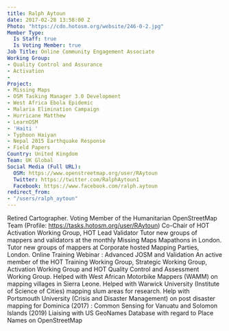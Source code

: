```yaml
---
title: Ralph Aytoun
date: 2017-02-28 13:58:00 Z
Photo: "https://cdn.hotosm.org/website/246-0-2.jpg"
Member Type:
  Is Staff: true
  Is Voting Member: true
Job Title: Online Community Engagement Associate
Working Group:
- Quality Control and Assurance
- Activation
- 
Project:
- Missing Maps
- OSM Tasking Manager 3.0 Development
- West Africa Ebola Epidemic
- Malaria Elimination Campaign
- Hurricane Matthew
- LearnOSM
- 'Haiti '
- Typhoon Haiyan
- Nepal 2015 Earthquake Response
- Field Papers
Country: United Kingdom
Team: UK Global
Social Media (Full URL):
  OSM: https://www.openstreetmap.org/user/RAytoun
  Twitter: https://twitter.com/RalphAytoun1
  Facebook: https://www.facebook.com/ralph.aytoun
redirect_from:
- "/users/ralph_aytoun"
---
```


Retired Cartographer.  Voting Member of the Humanitarian OpenStreetMap Team (Profile: https://tasks.hotosm.org/user/RAytoun)  Co-Chair of HOT Activation Working Group, HOT Lead Validator  Tutor new groups of mappers and validators at the monthly Missing Maps Mapathons in London.  Tutor new groups of mappers at Corporate hosted Mapping Parties, London.  Online Training Webinar : Advanced JOSM and Validation  An active member of the HOT Training Working Group, Strategic Working Group, Activation Working Group and HOT Quality Control and Assessment Working Group.  Helped with West African Motorbike Mappers (WAMM) on mapping villages in Sierra Leone.  Helped with Warwick University (Institute of Science of Cities) mapping slum areas for research.  Help with Portsmouth University (Crisis and Disaster Management) on post disaster mapping for Dominica (2017) : Common Sensing for Vanuatu and Solomon Islands (2019)  Liaising with US GeoNames Database with regard to Place Names on OpenStreetMap